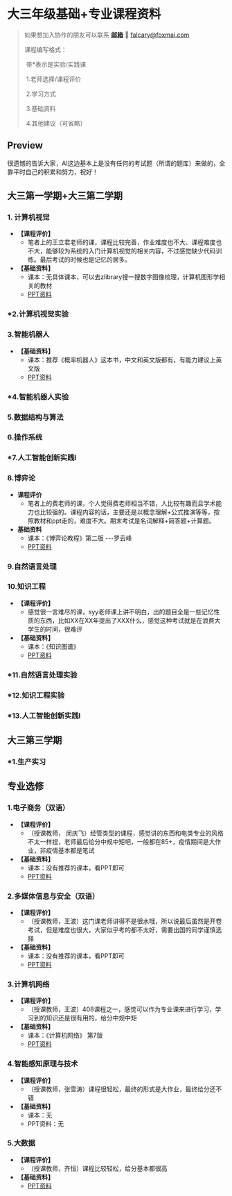# 大三年级基础+专业课程资料

> 如果想加入协作的朋友可以联系 **[邮箱](tomail:falcary@foxmail.com)** 📮 falcary@foxmai.com
>
> 课程编写格式：
>
> ​	带*表示是实验/实践课
>
> ​	1.老师选择/课程评价
>
> ​	2.学习方式
>
> ​	3.基础资料
>
> ​	4.其他建议（可省略）

## Preview

很遗憾的告诉大家，AI这边基本上是没有任何的考试题（所谓的题库）来做的，全靠平时自己的积累和努力，祝好！

## 大三第一学期+大三第二学期

### 1. 计算机视觉

- **【课程评价】**
  - 笔者上的王立君老师的课，课程比较完善，作业难度也不大、课程难度也不大，能够较为系统的入门计算机视觉的相关内容，不过感觉缺少代码训练。最后考试的时候也是记忆的居多。
- **【基础资料】**
  - 课本：无具体课本，可以去zlibrary搜一搜数字图像梳理，计算机图形学相关的教材
  - [PPT资料](https://pan.baidu.com/s/1wkPm4ehatrUlc9Qf0RAltQ?pwd=46sb)

### *2.计算机视觉实验



### 3.智能机器人

- **【基础资料】**
  - 课本：推荐《概率机器人》这本书，中文和英文版都有，有能力建议上英文版
  - [PPT资料](https://pan.baidu.com/s/1fYYiQdfBR6GcDvNAoDVX5w?pwd=jrdm)


### *4.智能机器人实验



### 5.数据结构与算法



### 6.操作系统



### *7.人工智能创新实践I



### 8.博弈论

- **课程评价**
  - 笔者上的费老师的课，个人觉得费老师相当不错，人比较有趣而且学术能力也比较强的。课程内容的话，主要还是以概念理解+公式推演等等，按照教材和ppt走的，难度不大。期末考试是名词解释+简答题+计算题。
- **基础资料**
  - 课本：《博弈论教程》第二版 ---罗云峰
  - [PPT资料](https://pan.baidu.com/s/12DLLTR_Wk0dO7zWD3KjOHA?pwd=mdhp)

### 9.自然语言处理



### 10.知识工程
- **【课程评价】**
  - 感觉很一言难尽的课，syy老师课上讲不明白，出的题目全是一些记忆性质的东西，比如XX在XX年提出了XXX什么，感觉这种考试就是在浪费大学生的时间，很难评
- **【基础资料】**
  - 课本：《知识图谱》
  - [PPT资料](https://pan.baidu.com/s/1vFWiAnsHMUb3tb8ppI_p3A?pwd=vyku)
### *11.自然语言处理实验



### *12.知识工程实验



### *13.人工智能创新实践I





## 大三第三学期

### *1.生产实习


## 专业选修

### 1.电子商务（双语）
- **【课程评价】**
  - （授课教师， 闵庆⻜）经管类型的课程，感觉讲的东西和电类专业的风格不太一样捏，老师最后给分中规中矩吧，一般都在85+，疫情期间是大作业，非疫情基本都是笔试
- **【基础资料】**
  - 课本：没有推荐的课本，看PPT即可
  - [PPT资料](https://pan.baidu.com/s/12Bh4AwOET3ydJwKam-k6Gg?pwd=ptdm)

### 2.多媒体信息与安全（双语）
- **【课程评价】**
  - （授课教师，王波）这门课老师讲得不是很水哦，所以说最后虽然是开卷考试，但是难度也很大，大家似乎考的都不太好，需要出国的同学谨慎选择
- **【基础资料】**
  - 课本：没有推荐的课本，看PPT即可
  - [PPT资料](https://pan.baidu.com/s/1v0F663VvDBU3uT2deWqnWg?pwd=t2wq)

### 3.计算机网络
- **【课程评价】**
  - （授课教师，王波）408课程之一，感觉可以作为专业课来进行学习，学习到的知识还是很有用的，给分中规中矩
- **【基础资料】**
  - 课本：《计算机网络》 第7版
  - [PPT资料](https://pan.baidu.com/s/1aoATqdVZPJvNBc_EK1b9Ng?pwd=jx6m)

### 4.智能感知原理与技术
- **【课程评价】**
  - （授课教师，张雪涛）课程很轻松，最终的形式是大作业，最终给分还不错
- **【基础资料】**
  - 课本：无
  - PPT资料：无

### 5.大数据
- **【课程评价】**
  - （授课教师，齐恒）课程比较轻松，给分基本都很高
- **【基础资料】**
  - [PPT资料](https://pan.baidu.com/s/16KrSYh9Q87XjdKLM5qr9oQ?pwd=siwm)

<script src="https://giscus.app/client.js"
        data-repo="AnonymousDUTAI/SREKCARC-IA-TUD"
        data-repo-id="R_kgDOKG3dKg"
        data-category="General"
        data-category-id="DIC_kwDOKG3dKs4CYmFw"
        data-mapping="pathname"
        data-strict="0"
        data-reactions-enabled="1"
        data-emit-metadata="0"
        data-input-position="top"
        data-theme="preferred_color_scheme"
        data-lang="zh-CN"
        data-loading="lazy"
        crossorigin="anonymous"
        async>
</script>

<script>
    var palette = __get("__palette")
    if (palette && typeof palette.color === "object") {
        if (palette.color.scheme === "slate") {
            const giscus = document.querySelector("script[src*=giscus]")
            giscus.setAttribute("data-theme", "dark_protanopia")
        }
    }

    document.addEventListener("DOMContentLoaded", function () {
        const ref = document.querySelector("[data-md-component=palette]")
        ref.addEventListener("change", function () {
            var palette = __get("__palette")
            if (palette && typeof palette.color === "object") {
                const theme = palette.color.scheme === "slate" ? "dark_protanopia" : "light_protanopia"
                const frame = document.querySelector(".giscus-frame")
                frame.contentWindow.postMessage({
                    giscus: { setConfig: { theme } }
                }, "https://giscus.app")
            }
        })
    })
</script>